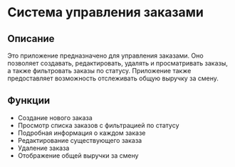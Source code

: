 # Система управления заказами

## Описание

Это приложение предназначено для управления заказами. Оно позволяет создавать, редактировать, удалять и просматривать заказы, а также фильтровать заказы по статусу. Приложение также предоставляет возможность отслеживать общую выручку за смену.

## Функции

- Создание нового заказа
- Просмотр списка заказов с фильтрацией по статусу
- Подробная информация о каждом заказе
- Редактирование существующего заказа
- Удаление заказа
- Отображение общей выручки за смену
